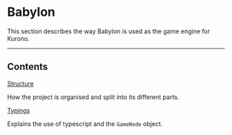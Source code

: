 # Babylon

This section describes the way Babylon is used as the game engine for Kurono.

---

## Contents

[Structure](structure/README.md) 

How the project is organised and split into its different parts.

[Typings](typings/README.md)

Explains the use of typescript and the `GameNode` object.
